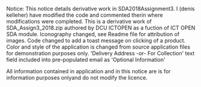 Notice: This notice details derivative work in SDA2018Assignment3.
I (denis kelleher) have modified the code and commented therin where modifications were completed.
This is a derivative work of SDA\_Assign3\_2018.zip authored by DCU ICTOPEN as a fuction of ICT OPEN SDA module.
Iconography changed, see Readme file for attribution of images.
Code changed to add a toast message on clicking of a product.
Color and style of the application is changed from source application files for demonstration purposes only.
'Delivery Address -or- For Collection' text field included into pre-populated email as 'Optional Information'

All information contained in application and in this notice are is for
information purposes onlyand do not modify the licence.
